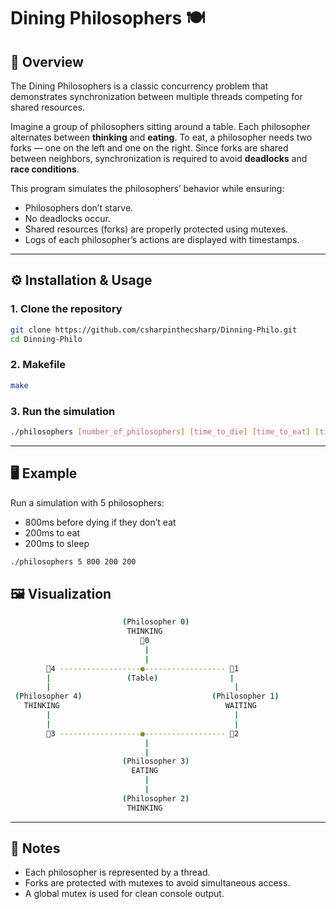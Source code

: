 # Dining Philosophers 🍽️

## 📖 Overview
The Dining Philosophers is a classic concurrency problem that demonstrates synchronization between multiple threads competing for shared resources.  

Imagine a group of philosophers sitting around a table. Each philosopher alternates between **thinking** and **eating**. To eat, a philosopher needs two forks — one on the left and one on the right. Since forks are shared between neighbors, synchronization is required to avoid **deadlocks** and **race conditions**.

This program simulates the philosophers’ behavior while ensuring:
- Philosophers don’t starve.
- No deadlocks occur.
- Shared resources (forks) are properly protected using mutexes.
- Logs of each philosopher’s actions are displayed with timestamps.

---

## ⚙️ Installation & Usage

### 1. Clone the repository
```bash
git clone https://github.com/csharpinthecsharp/Dinning-Philo.git
cd Dinning-Philo
```

### 2. Makefile
```bash
make
```

### 3. Run the simulation
```bash
./philosophers [number_of_philosophers] [time_to_die] [time_to_eat] [time_to_sleep] [optional:number_of_times_each_philosopher_must_eat]
```
---

## 🖥️ Example

Run a simulation with 5 philosophers:
- 800ms before dying if they don’t eat
- 200ms to eat
- 200ms to sleep
```bash
./philosophers 5 800 200 200
```

## 🖼️ Visualization

```bash
                         (Philosopher 0)
                          THINKING
                             🍴0
                              |
                              |
        🍴4 ------------------●------------------ 🍴1
        |                 (Table)                |
        |                                         |
 (Philosopher 4)                             (Philosopher 1)
   THINKING                                     WAITING
        |                                         |
        |                                         |
        🍴3 ------------------●------------------ 🍴2
                              |
                              |
                         (Philosopher 3)
                           EATING
                              |
                              |
                         (Philosopher 2)
                          THINKING

```

---

## 🧩 Notes
- Each philosopher is represented by a thread.
- Forks are protected with mutexes to avoid simultaneous access.
- A global mutex is used for clean console output.

